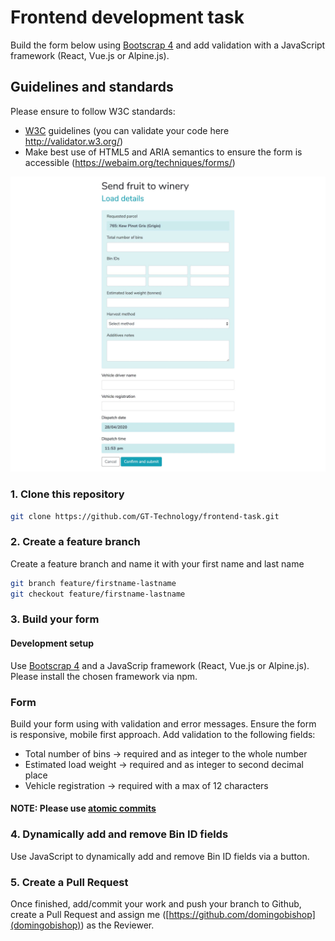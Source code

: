 # Frontend development task

Build the form below using [Bootscrap 4](https://getbootstrap.com/) and add validation with a JavaScript framework (React, Vue.js or Alpine.js). 

## Guidelines and standards
Please ensure to follow W3C standards:
* [W3C](https://www.w3.org/TR/WCAG21/) guidelines (you can validate your code here http://validator.w3.org/)
* Make best use of HTML5 and ARIA semantics to ensure the form is accessible (https://webaim.org/techniques/forms/)

![Form](form.jpg)

### 1. Clone this repository
```bash
git clone https://github.com/GT-Technology/frontend-task.git
```

### 2. Create a feature branch
Create a feature branch and name it with your first name and last name
```bash
git branch feature/firstname-lastname
git checkout feature/firstname-lastname
```

### 3. Build your form
#### Development setup
Use [Bootscrap 4](https://getbootstrap.com/) and a JavaScrip framework (React, Vue.js or Alpine.js). Please install the chosen framework via npm.
### Form
Build your form using with validation and error messages. Ensure the form is responsive, mobile first approach. Add validation to the following fields:
* Total number of bins -> required and as integer to the whole number
* Estimated load weight -> required and as integer to second decimal place
* Vehicle registration -> required with a max of 12 characters 

#### **NOTE: Please use [atomic commits](https://seesparkbox.com/foundry/atomic_commits_with_git)**

### 4. Dynamically add and remove Bin ID fields
Use JavaScript to dynamically add and remove Bin ID fields via a button.

### 5. Create a Pull Request
Once finished, add/commit your work and push your branch to Github, create a Pull Request and assign me ([https://github.com/domingobishop](domingobishop)) as the Reviewer.
